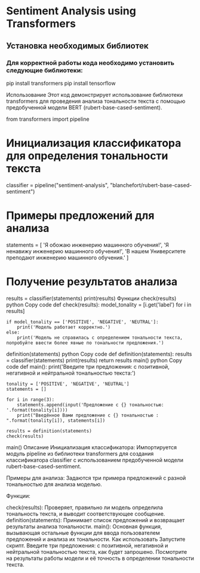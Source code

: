 # Sentiment Analysis using Transformers

## Установка необходимых библиотек

### Для корректной работы кода необходимо установить следующие библиотеки:
pip install transformers
pip install tensorflow

Использование
Этот код демонстрирует использование библиотеки transformers для проведения анализа тональности текста с помощью предобученной модели BERT (rubert-base-cased-sentiment).

from transformers import pipeline

# Инициализация классификатора для определения тональности текста
classifier = pipeline("sentiment-analysis", "blanchefort/rubert-base-cased-sentiment")

# Примеры предложений для анализа
statements = [
    'Я обожаю инженерию машинного обучения!',
    'Я ненавижу инженерию машинного обучения!',
    'В нашем Университете преподают инженерию машинного обучения.'
]

# Получение результатов анализа
results = classifier(statements)
print(results)
Функции
check(results)
python
Copy code
def check(results):
    model_tonality = [i.get('label') for i in results]

    if model_tonality == ['POSITIVE', 'NEGATIVE', 'NEUTRAL']:
        print('Модель работает корректно.')
    else:
        print('Модель не справилась с определением тональности текста, попробуйте ввести более явные по тональности предложения.')
definition(statements)
python
Copy code
def definition(statements):
    results = classifier(statements)
    print(results)
    return results
main()
python
Copy code
def main():
    print('Введите три предложения: с позитивной, негативной и нейтральной тональностью текста:')
    
    tonality = ['POSITIVE', 'NEGATIVE', 'NEUTRAL']
    statements = []
    
    for i in range(3):
        statements.append(input('Предложение с {} тональностью: '.format(tonality[i])))
        print("Введённое Вами предложение с {} тональностью : ".format(tonality[i]), statements[i])
    
    results = definition(statements)
    check(results)

main()
Описание
Инициализация классификатора: Импортируется модуль pipeline из библиотеки transformers для создания классификатора classifier с использованием предобученной модели rubert-base-cased-sentiment.

Примеры для анализа: Задаются три примера предложений с разной тональностью для анализа моделью.

Функции:

check(results): Проверяет, правильно ли модель определила тональность текста, и выводит соответствующее сообщение.
definition(statements): Принимает список предложений и возвращает результаты анализа тональности.
main(): Основная функция, вызывающая остальные функции для ввода пользователем предложений и анализа их тональности.
Как использовать
Запустите скрипт.
Введите три предложения: с позитивной, негативной и нейтральной тональностью текста, как будет запрошено.
Посмотрите на результаты работы модели и её точность в определении тональности текста.
